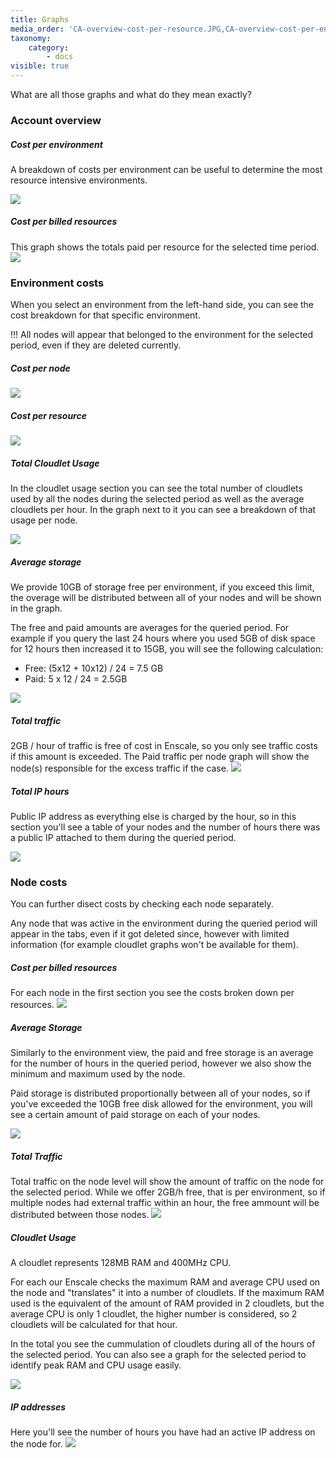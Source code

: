 ```yaml
---
title: Graphs
media_order: 'CA-overview-cost-per-resource.JPG,CA-overview-cost-per-env.JPG,CA-env-cost-per-node.JPG,CA-env-cost-per-resource.JPG,CA-env-cloudlet-usage.JPG,CA-env-IP-hours.JPG,CA-env-disk.JPG,CA-node-summary.JPG,CA-node-stroage.JPG,CA-Node-IP.JPG,CA-node-cloudlet.JPG,CA-env-traffic.JPG,CA-node-traffic.JPG'
taxonomy:
    category:
        - docs
visible: true
---
```


What are all those graphs and what do they mean exactly?

### Account overview

##### Cost per environment

A breakdown of costs per environment can be useful to determine the most resource intensive environments.

![](CA-overview-cost-per-env.JPG)
##### Cost per billed resources

This graph shows the totals paid per resource for the selected time period.
![](CA-overview-cost-per-resource.JPG)

### Environment costs

When you select an environment from the left-hand side, you can see the cost breakdown for that specific environment.

!!! All nodes will appear that belonged to the environment for the selected period, even if they are deleted currently.

##### Cost per node
![](CA-env-cost-per-node.JPG)

##### Cost per resource

![](CA-env-cost-per-resource.JPG)

##### Total Cloudlet Usage

In the cloudlet usage section you can see the total number of cloudlets used by all the nodes during the selected period as well as the average cloudlets per hour. In the graph next to it you can see a breakdown of that usage per node.

![](CA-env-cloudlet-usage.JPG)

##### Average storage

We provide 10GB of storage free per environment, if you exceed this limit, the overage will be distributed between all of your nodes and will be shown in the graph. 

The free and paid amounts are averages for the queried period. For example if you query the last 24 hours where you used 5GB of disk space for 12 hours then increased it to 15GB, you will see the following calculation: 

* Free: (5x12 + 10x12) / 24 = 7.5 GB
* Paid: 5 x 12 / 24 = 2.5GB

![](CA-env-disk.JPG)

##### Total traffic

2GB / hour of traffic is free of cost in Enscale, so you only see traffic costs if this amount is exceeded. The Paid traffic per node graph will show the node(s) responsible for the excess traffic if the case.
![](CA-env-traffic.JPG)

##### Total IP hours

Public IP address as everything else is charged by the hour, so in this section you'll see a table of your nodes and the number of hours there was a public IP attached to them during the queried period.

![](CA-env-IP-hours.JPG)

### Node costs

You can further disect costs by checking each node separately. 

Any node that was active in the environment during the queried period will appear in the tabs, even if it got deleted since, however with limited information (for example cloudlet graphs won't be available for them).

##### Cost per billed resources

For each node in the first section you see the costs broken down per resources.
![](CA-node-summary.JPG)

##### Average Storage

Similarly to the environment view, the paid and free storage is an average for the number of hours in the queried period, however we also show the minimum and maximum used by the node.

Paid storage is distributed proportionally between all of your nodes, so if you've exceeded the 10GB free disk allowed for the environment, you will see a certain amount of paid storage on each of your nodes. 

![](CA-node-stroage.JPG)

##### Total Traffic

Total traffic on the node level will show the amount of traffic on the node for the selected period. While we offer 2GB/h free, that is per environment, so if multiple nodes had external traffic within an hour, the free ammount will be distributed between those nodes.
![](CA-node-traffic.JPG)

##### Cloudlet Usage
A cloudlet represents 128MB RAM and 400MHz CPU.

For each our Enscale checks the maximum RAM and average CPU used on the node and "translates" it into a number of cloudlets. If the maximum RAM used is the equivalent of the amount of RAM provided in 2 cloudlets, but the average CPU is only 1 cloudlet, the higher number is considered, so 2 cloudlets will be calculated for that hour.

In the total you see the cummulation of cloudlets during all of the hours of the selected period. You can also see a graph for the selected period to identify peak RAM and CPU usage easily.

![](CA-node-cloudlet.JPG)

##### IP addresses

Here you'll see the number of hours you have had an active IP address on the node for.
![](CA-Node-IP.JPG)

